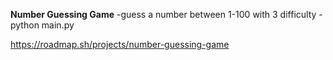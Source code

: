 **Number Guessing Game**
-guess a number between 1-100 with 3 difficulty
-python main.py

https://roadmap.sh/projects/number-guessing-game
